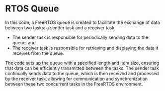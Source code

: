 # RTOS Queue
In this code, a FreeRTOS queue is created to facilitate the exchange of data between two tasks: a sender task and a receiver task. 

- The sender task is responsible for periodically sending data to the queue, and 
- The receiver task is responsible for retrieving and displaying the data it receives from the queue. 
 
The code sets up the queue with a specified length and item size, ensuring that data can be efficiently transmitted between the tasks. The sender task continually sends data to the queue, which is then received and processed by the receiver task, allowing for communication and synchronization between these two concurrent tasks in the FreeRTOS environment.